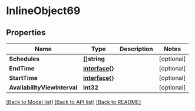 # InlineObject69

## Properties

Name | Type | Description | Notes
------------ | ------------- | ------------- | -------------
**Schedules** | **[]string** |  | [optional] 
**EndTime** | [**interface{}**](.md) |  | [optional] 
**StartTime** | [**interface{}**](.md) |  | [optional] 
**AvailabilityViewInterval** | **int32** |  | [optional] 

[[Back to Model list]](../README.md#documentation-for-models) [[Back to API list]](../README.md#documentation-for-api-endpoints) [[Back to README]](../README.md)


